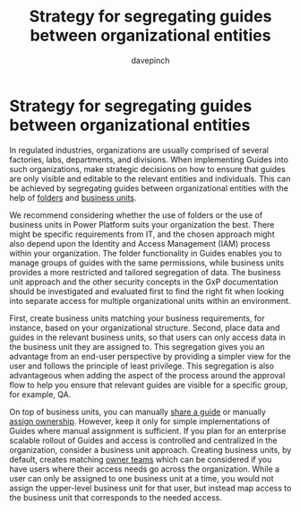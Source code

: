 ﻿---
title: Strategy for segregating guides between organizational entities
description: Learn about ways to segregate guides between users or organizational groups
ms.date: 03/09/2023
ms.topic: conceptual
author: davepinch
ms.author: davepinch
ms-reviewer: m-hartmann
---

# Strategy for segregating guides between organizational entities

In regulated industries, organizations are usually comprised of several factories, labs, departments, and divisions. When implementing Guides into such organizations, make strategic decisions on how to ensure that guides are only visible and editable to the relevant entities and individuals. This can be achieved by segregating guides between organizational entities with the help of [folders](/guides/admin-create-folders) and [business units](/power-platform/admin/create-edit-business-units).

We recommend considering whether the use of folders or the use of business units in Power Platform suits your organization the best. There might be specific requirements from IT, and the chosen approach might also depend upon the Identity and Access Management (IAM) process within your organization. The folder functionality in Guides enables you to manage groups of guides with the same permissions, while business units provides a more restricted and tailored segregation of data. The business unit approach and the other security concepts in the GxP documentation should be investigated and evaluated first to find the right fit when looking into separate access for multiple organizational units within an environment.

First, create business units matching your business requirements, for instance, based on your organizational structure. Second, place data and guides in the relevant business units, so that users can only access data in the business unit they are assigned to. This segregation gives you an advantage from an end-user perspective by providing a simpler view for the user and follows the principle of least privilege. This segregation is also advantageous when adding the aspect of the process around the approval flow to help you ensure that relevant guides are visible for a specific group, for example, QA.

On top of business units, you can manually [share a guide](/guides/admin-share-guide) or manually [assign ownership](/guides/admin-access-assign). However, keep it only for simple implementations of Guides where manual assignment is sufficient. If you plan for an enterprise scalable rollout of Guides and access is controlled and centralized in the organization, consider a business unit approach. Creating business units, by default, creates matching [owner teams](/power-apps/developer/data-platform/use-access-teams-owner-teams-collaborate-share-information) which can be considered if you have users where their access needs go across the organization. While a user can only be assigned to one business unit at a time, you would not assign the upper-level business unit for that user, but instead map access to the business unit that corresponds to the needed access.
